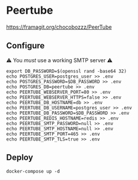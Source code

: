 # Peertube

https://framagit.org/chocobozzz/PeerTube

## Configure

:warning: You *must* use a working SMTP server :warning:

```
export DB_PASSWORD=$(openssl rand -base64 32)
echo POSTGRES_USER=postgres_user >> .env
echo POSTGRES_PASSWORD=$DB_PASSWORD >> .env
echo POSTGRES_DB=peertube >> .env
echo PEERTUBE_WEBSERVER_PORT=80 >> .env
echo PEERTUBE_WEBSERVER_HTTPS=false >> .env
echo PEERTUBE_DB_HOSTNAME=db >> .env
echo PEERTUBE_DB_USERNAME=postgres_user >> .env
echo PEERTUBE_DB_PASSWORD=$DB_PASSWORD >> .env
echo PEERTUBE_REDIS_HOSTNAME=redis >> .env
echo PEERTUBE_SMTP_PASSWORD=null >> .env
echo PEERTUBE_SMTP_HOSTNAME=null >> .env
echo PEERTUBE_SMTP_PORT=465 >> .env
echo PEERTUBE_SMTP_TLS=true >> .env
```

## Deploy
```
docker-compose up -d
```
